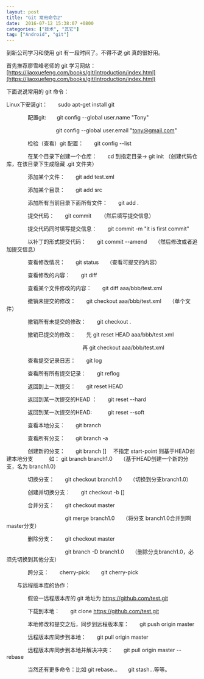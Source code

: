 ```yaml
---
layout: post
title: "Git 常用命令2"
date:  2016-07-12 15:38:07 +0800
categories: ["技术", "其它"]
tag: ["Android", "git"]
---
```


到新公司学习和使用 git 有一段时间了。不得不说 git 真的很好用。

首先推荐廖雪峰老师的 git 学习网站：
[https://liaoxuefeng.com/books/git/introduction/index.html](https://liaoxuefeng.com/books/git/introduction/index.html)

下面说说常用的 git 命令：

Linux下安装git：　　sudo apt-get install git

　　　　配置git:　　git config --global user.name "Tony"

　　　　　　　　　  git config --global user.email "tony@gmail.com"

　　　　检验（查看）git 配置：　　git config --list

　　　　在某个目录下创建一个仓库：　　cd 到指定目录→ git init        （创建代码仓库，在该目录下生成隐藏 .git 文件夹）

　　　　添加某个文件：　　git add test.xml

　　　　添加某个目录：　　git add src

　　　　添加所有当前目录下面所有文件：　　git add .

　　　　提交代码：　　git commit 　　（然后填写提交信息）

　　　　提交代码同时填写提交信息：　　git commit -m "it is first commit"

　　　　以补丁的形式提交代码：　　git commit --amend　　（然后修改或者追加提交信息）

　　　　查看修改情况：　　git status　　（查看可提交的内容）

　　　　查看修改的内容：　　git diff

　　　　查看某个文件修改的内容：　　git diff aaa/bbb/test.xml

　　　　撤销未提交的修改：　　git checkout aaa/bbb/test.xml　　（单个文件）

　　　　撤销所有未提交的修改：　　git checkout .

　　　　撤销已提交的修改：　　先 git reset HEAD aaa/bbb/test.xml

　　　　　　　　　　　　　　   再 git checkout aaa/bbb/test.xml

　　　　查看提交记录日志：　　git log

　　　　查看所有所有提交记录：　　git reflog

　　　　返回到上一次提交：　　git reset HEAD

　　　　返回到某一次提交的HEAD ：　　git reset --hard <commit id>

　　　　返回到某一次提交的HEAD:　　　git reset --soft <commit id>

　　　　查看本地分支：　　git branch

　　　　查看所有分支：　　git branch -a

　　　　创建新的分支：　　git branch <newBranchName> [<start-point>]　 不指定 start-point 则基于HEAD创建本地分支　　　如： git branch branch1.0　　（基于HEAD创建一个新的分支，名为 branch1.0）

　　　　切换分支：　　git checkout branch1.0　　（切换到分支branch1.0）

　　　　创建并切换分支：　　git checkout -b <newBranchName> [<start-point>]

　　　　合并分支：　　git checkout master

　　　　　　　　　　　git merge branch1.0　　（将分支 branch1.0合并到啊master分支）

　　　　删除分支：　　git checkout master

　　　　　　　　　　　git branch -D branch1.0　　（删除分支branch1.0，必须先切换到其他分支）

　　　　跨分支：　　cherry-pick:　　git cherry-pick <commit id>

　　与远程版本库的协作：

　　　　假设一远程版本库的 git 地址为 https://github.com/test.git

　　　　下载到本地：　　git clone https://github.com/test.git

　　　　本地修改和提交之后，同步到远程版本库：　　git push origin master

　　　　远程版本库同步到本地：　　git pull origin master

　　　　远程版本库同步到本地并解决冲突：　　git pull origin master --rebase

　　　　当然还有更多命令：比如 git rebase...　　git stash...等等。